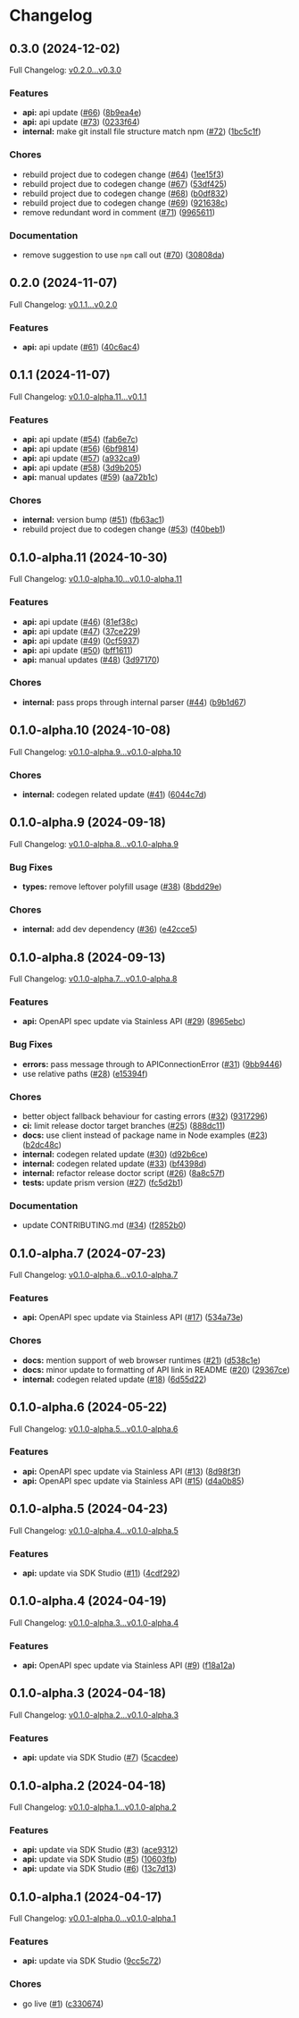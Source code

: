 # Changelog

## 0.3.0 (2024-12-02)

Full Changelog: [v0.2.0...v0.3.0](https://github.com/riza-io/riza-api-node/compare/v0.2.0...v0.3.0)

### Features

* **api:** api update ([#66](https://github.com/riza-io/riza-api-node/issues/66)) ([8b9ea4e](https://github.com/riza-io/riza-api-node/commit/8b9ea4e5cc6d7c77fdfb0d3a678952679e8d5ecf))
* **api:** api update ([#73](https://github.com/riza-io/riza-api-node/issues/73)) ([0233f64](https://github.com/riza-io/riza-api-node/commit/0233f64ee49306a2db9e1f1d2660e61bb799095a))
* **internal:** make git install file structure match npm ([#72](https://github.com/riza-io/riza-api-node/issues/72)) ([1bc5c1f](https://github.com/riza-io/riza-api-node/commit/1bc5c1f27b83966b79b92f814b5bd545cf31e155))


### Chores

* rebuild project due to codegen change ([#64](https://github.com/riza-io/riza-api-node/issues/64)) ([1ee15f3](https://github.com/riza-io/riza-api-node/commit/1ee15f381194a5efe0a12aa64222e420b022f310))
* rebuild project due to codegen change ([#67](https://github.com/riza-io/riza-api-node/issues/67)) ([53df425](https://github.com/riza-io/riza-api-node/commit/53df425c5080662e12ced02e5cade5f992efeb1e))
* rebuild project due to codegen change ([#68](https://github.com/riza-io/riza-api-node/issues/68)) ([b0df832](https://github.com/riza-io/riza-api-node/commit/b0df8329029174670c8d38294444c25e60d74fbd))
* rebuild project due to codegen change ([#69](https://github.com/riza-io/riza-api-node/issues/69)) ([921638c](https://github.com/riza-io/riza-api-node/commit/921638c9629f5bf7dc7f08fef9debaa8a53793ce))
* remove redundant word in comment ([#71](https://github.com/riza-io/riza-api-node/issues/71)) ([9965611](https://github.com/riza-io/riza-api-node/commit/9965611583ecb1d7df5ac19063f6039c47712a23))


### Documentation

* remove suggestion to use `npm` call out ([#70](https://github.com/riza-io/riza-api-node/issues/70)) ([30808da](https://github.com/riza-io/riza-api-node/commit/30808da56c5ffd2b75319cc2ea21652ad4df6ad5))

## 0.2.0 (2024-11-07)

Full Changelog: [v0.1.1...v0.2.0](https://github.com/riza-io/riza-api-node/compare/v0.1.1...v0.2.0)

### Features

* **api:** api update ([#61](https://github.com/riza-io/riza-api-node/issues/61)) ([40c6ac4](https://github.com/riza-io/riza-api-node/commit/40c6ac4f75f0a35cd4ac1d0e29cb8e1f949ad48b))

## 0.1.1 (2024-11-07)

Full Changelog: [v0.1.0-alpha.11...v0.1.1](https://github.com/riza-io/riza-api-node/compare/v0.1.0-alpha.11...v0.1.1)

### Features

* **api:** api update ([#54](https://github.com/riza-io/riza-api-node/issues/54)) ([fab6e7c](https://github.com/riza-io/riza-api-node/commit/fab6e7c330900e29d7d024187bdb452d69300c68))
* **api:** api update ([#56](https://github.com/riza-io/riza-api-node/issues/56)) ([6bf9814](https://github.com/riza-io/riza-api-node/commit/6bf98145e5f0f66868022b3cf60ee70a01a85e45))
* **api:** api update ([#57](https://github.com/riza-io/riza-api-node/issues/57)) ([a932ca9](https://github.com/riza-io/riza-api-node/commit/a932ca9e6a39a1363d0e163a643d66187b1b17c2))
* **api:** api update ([#58](https://github.com/riza-io/riza-api-node/issues/58)) ([3d9b205](https://github.com/riza-io/riza-api-node/commit/3d9b205defc86a1ae869a579dd4365e9ae96815c))
* **api:** manual updates ([#59](https://github.com/riza-io/riza-api-node/issues/59)) ([aa72b1c](https://github.com/riza-io/riza-api-node/commit/aa72b1c4805691ca8ea6d5cd2b9e2c9a777995bb))


### Chores

* **internal:** version bump ([#51](https://github.com/riza-io/riza-api-node/issues/51)) ([fb63ac1](https://github.com/riza-io/riza-api-node/commit/fb63ac1f61cfadd25df5d0ee4f5704a303fd247c))
* rebuild project due to codegen change ([#53](https://github.com/riza-io/riza-api-node/issues/53)) ([f40beb1](https://github.com/riza-io/riza-api-node/commit/f40beb12deba8ad6a483e5794c9927c40785cbcd))

## 0.1.0-alpha.11 (2024-10-30)

Full Changelog: [v0.1.0-alpha.10...v0.1.0-alpha.11](https://github.com/riza-io/riza-api-node/compare/v0.1.0-alpha.10...v0.1.0-alpha.11)

### Features

* **api:** api update ([#46](https://github.com/riza-io/riza-api-node/issues/46)) ([81ef38c](https://github.com/riza-io/riza-api-node/commit/81ef38ca5867a2877dd061ca3a30a02950910f6a))
* **api:** api update ([#47](https://github.com/riza-io/riza-api-node/issues/47)) ([37ce229](https://github.com/riza-io/riza-api-node/commit/37ce2298345c8647002f57cd2ffbc6f9b7b6bbb7))
* **api:** api update ([#49](https://github.com/riza-io/riza-api-node/issues/49)) ([0cf5937](https://github.com/riza-io/riza-api-node/commit/0cf5937deb060a40ea81f3bbe01e68d8c0975f52))
* **api:** api update ([#50](https://github.com/riza-io/riza-api-node/issues/50)) ([bff1611](https://github.com/riza-io/riza-api-node/commit/bff16110e079a1f2854b75fb51d67f0159f919e3))
* **api:** manual updates ([#48](https://github.com/riza-io/riza-api-node/issues/48)) ([3d97170](https://github.com/riza-io/riza-api-node/commit/3d97170b52452f092142646463b24884f2418be3))


### Chores

* **internal:** pass props through internal parser ([#44](https://github.com/riza-io/riza-api-node/issues/44)) ([b9b1d67](https://github.com/riza-io/riza-api-node/commit/b9b1d674a96c297cf8f40a1f442023b0c97c8739))

## 0.1.0-alpha.10 (2024-10-08)

Full Changelog: [v0.1.0-alpha.9...v0.1.0-alpha.10](https://github.com/riza-io/riza-api-node/compare/v0.1.0-alpha.9...v0.1.0-alpha.10)

### Chores

* **internal:** codegen related update ([#41](https://github.com/riza-io/riza-api-node/issues/41)) ([6044c7d](https://github.com/riza-io/riza-api-node/commit/6044c7d6ef7f8df96f3c6ca2cd5ffe8024c0215f))

## 0.1.0-alpha.9 (2024-09-18)

Full Changelog: [v0.1.0-alpha.8...v0.1.0-alpha.9](https://github.com/riza-io/riza-api-node/compare/v0.1.0-alpha.8...v0.1.0-alpha.9)

### Bug Fixes

* **types:** remove leftover polyfill usage ([#38](https://github.com/riza-io/riza-api-node/issues/38)) ([8bdd29e](https://github.com/riza-io/riza-api-node/commit/8bdd29e65f1fd81e953a34dab14793fd88f45325))


### Chores

* **internal:** add dev dependency ([#36](https://github.com/riza-io/riza-api-node/issues/36)) ([e42cce5](https://github.com/riza-io/riza-api-node/commit/e42cce5e3f44b2469f80aaa01aa56974f4142a34))

## 0.1.0-alpha.8 (2024-09-13)

Full Changelog: [v0.1.0-alpha.7...v0.1.0-alpha.8](https://github.com/riza-io/riza-api-node/compare/v0.1.0-alpha.7...v0.1.0-alpha.8)

### Features

* **api:** OpenAPI spec update via Stainless API ([#29](https://github.com/riza-io/riza-api-node/issues/29)) ([8965ebc](https://github.com/riza-io/riza-api-node/commit/8965ebc89180ecc896d6af95fdbf8f47d3448038))


### Bug Fixes

* **errors:** pass message through to APIConnectionError ([#31](https://github.com/riza-io/riza-api-node/issues/31)) ([9bb9446](https://github.com/riza-io/riza-api-node/commit/9bb944629e7565e59c0abe6e092b6227e266f7a7))
* use relative paths ([#28](https://github.com/riza-io/riza-api-node/issues/28)) ([e15394f](https://github.com/riza-io/riza-api-node/commit/e15394fd31d290bddf0acbdf5b244827f015d6e3))


### Chores

* better object fallback behaviour for casting errors ([#32](https://github.com/riza-io/riza-api-node/issues/32)) ([9317296](https://github.com/riza-io/riza-api-node/commit/93172964ae4bcbe5b48724a08171b407ad675e32))
* **ci:** limit release doctor target branches ([#25](https://github.com/riza-io/riza-api-node/issues/25)) ([888dc11](https://github.com/riza-io/riza-api-node/commit/888dc11895d72501383c92748834e2a167bdc312))
* **docs:** use client instead of package name in Node examples ([#23](https://github.com/riza-io/riza-api-node/issues/23)) ([b2dc48c](https://github.com/riza-io/riza-api-node/commit/b2dc48c1f8b74ce49673d5df80eff5036b7eefb1))
* **internal:** codegen related update ([#30](https://github.com/riza-io/riza-api-node/issues/30)) ([d92b6ce](https://github.com/riza-io/riza-api-node/commit/d92b6ceb3915f229f3b0f8a7ebe9e1fc01d2f735))
* **internal:** codegen related update ([#33](https://github.com/riza-io/riza-api-node/issues/33)) ([bf4398d](https://github.com/riza-io/riza-api-node/commit/bf4398d53d01abfb81e96164c9e045fa6d2b089c))
* **internal:** refactor release doctor script ([#26](https://github.com/riza-io/riza-api-node/issues/26)) ([8a8c57f](https://github.com/riza-io/riza-api-node/commit/8a8c57fbe44a6180b5bbc0f4d10be6b6d2a84c25))
* **tests:** update prism version ([#27](https://github.com/riza-io/riza-api-node/issues/27)) ([fc5d2b1](https://github.com/riza-io/riza-api-node/commit/fc5d2b1324dc078ecc9fca4a824f6fc7b958a236))


### Documentation

* update CONTRIBUTING.md ([#34](https://github.com/riza-io/riza-api-node/issues/34)) ([f2852b0](https://github.com/riza-io/riza-api-node/commit/f2852b04e975560677381345c0c0daae728cabba))

## 0.1.0-alpha.7 (2024-07-23)

Full Changelog: [v0.1.0-alpha.6...v0.1.0-alpha.7](https://github.com/riza-io/riza-api-node/compare/v0.1.0-alpha.6...v0.1.0-alpha.7)

### Features

* **api:** OpenAPI spec update via Stainless API ([#17](https://github.com/riza-io/riza-api-node/issues/17)) ([534a73e](https://github.com/riza-io/riza-api-node/commit/534a73ece4c3730ea3a74ba4e65da30901fc0fdd))


### Chores

* **docs:** mention support of web browser runtimes ([#21](https://github.com/riza-io/riza-api-node/issues/21)) ([d538c1e](https://github.com/riza-io/riza-api-node/commit/d538c1e3fd9391f17c629cbbcff3965b06daa74e))
* **docs:** minor update to formatting of API link in README ([#20](https://github.com/riza-io/riza-api-node/issues/20)) ([29367ce](https://github.com/riza-io/riza-api-node/commit/29367ce68e828a54a64e881d7e53ac20ebbe90a5))
* **internal:** codegen related update ([#18](https://github.com/riza-io/riza-api-node/issues/18)) ([6d55d22](https://github.com/riza-io/riza-api-node/commit/6d55d221fae055bacada3d342728a1c0db46cd48))

## 0.1.0-alpha.6 (2024-05-22)

Full Changelog: [v0.1.0-alpha.5...v0.1.0-alpha.6](https://github.com/riza-io/riza-api-node/compare/v0.1.0-alpha.5...v0.1.0-alpha.6)

### Features

* **api:** OpenAPI spec update via Stainless API ([#13](https://github.com/riza-io/riza-api-node/issues/13)) ([8d98f3f](https://github.com/riza-io/riza-api-node/commit/8d98f3f51cb34ac834f890e5125a3d96f586c477))
* **api:** OpenAPI spec update via Stainless API ([#15](https://github.com/riza-io/riza-api-node/issues/15)) ([d4a0b85](https://github.com/riza-io/riza-api-node/commit/d4a0b85ed5ae047196ba49fcb159abe0fb2eaa38))

## 0.1.0-alpha.5 (2024-04-23)

Full Changelog: [v0.1.0-alpha.4...v0.1.0-alpha.5](https://github.com/riza-io/riza-api-node/compare/v0.1.0-alpha.4...v0.1.0-alpha.5)

### Features

* **api:** update via SDK Studio ([#11](https://github.com/riza-io/riza-api-node/issues/11)) ([4cdf292](https://github.com/riza-io/riza-api-node/commit/4cdf29240caf52db2c1b1c2b9e268973e07782f5))

## 0.1.0-alpha.4 (2024-04-19)

Full Changelog: [v0.1.0-alpha.3...v0.1.0-alpha.4](https://github.com/riza-io/riza-api-node/compare/v0.1.0-alpha.3...v0.1.0-alpha.4)

### Features

* **api:** OpenAPI spec update via Stainless API ([#9](https://github.com/riza-io/riza-api-node/issues/9)) ([f18a12a](https://github.com/riza-io/riza-api-node/commit/f18a12a54d3608192e1330d7a8e8c5d7b1deb408))

## 0.1.0-alpha.3 (2024-04-18)

Full Changelog: [v0.1.0-alpha.2...v0.1.0-alpha.3](https://github.com/riza-io/riza-api-node/compare/v0.1.0-alpha.2...v0.1.0-alpha.3)

### Features

* **api:** update via SDK Studio ([#7](https://github.com/riza-io/riza-api-node/issues/7)) ([5cacdee](https://github.com/riza-io/riza-api-node/commit/5cacdee1a6c46e36815f8446b96aa05959238245))

## 0.1.0-alpha.2 (2024-04-18)

Full Changelog: [v0.1.0-alpha.1...v0.1.0-alpha.2](https://github.com/riza-io/riza-api-node/compare/v0.1.0-alpha.1...v0.1.0-alpha.2)

### Features

* **api:** update via SDK Studio ([#3](https://github.com/riza-io/riza-api-node/issues/3)) ([ace9312](https://github.com/riza-io/riza-api-node/commit/ace93122065204e69ffa22f24ec251c14840973e))
* **api:** update via SDK Studio ([#5](https://github.com/riza-io/riza-api-node/issues/5)) ([10603fb](https://github.com/riza-io/riza-api-node/commit/10603fb7161bab64ee6fe8ec2da5aba122ec45a2))
* **api:** update via SDK Studio ([#6](https://github.com/riza-io/riza-api-node/issues/6)) ([13c7d13](https://github.com/riza-io/riza-api-node/commit/13c7d133b83bcb5dc51e49a91cc801e6ad675aa7))

## 0.1.0-alpha.1 (2024-04-17)

Full Changelog: [v0.0.1-alpha.0...v0.1.0-alpha.1](https://github.com/riza-io/riza-api-node/compare/v0.0.1-alpha.0...v0.1.0-alpha.1)

### Features

* **api:** update via SDK Studio ([9cc5c72](https://github.com/riza-io/riza-api-node/commit/9cc5c72c33e7edb1606a17117d6e6b22d556cca7))


### Chores

* go live ([#1](https://github.com/riza-io/riza-api-node/issues/1)) ([c330674](https://github.com/riza-io/riza-api-node/commit/c330674ecccde7556ac5e1e4052511b1562f6bb1))
